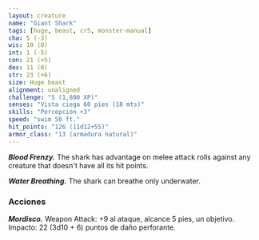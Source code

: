 ```yaml
---
layout: creature
name: "Giant Shark"
tags: [huge, beast, cr5, monster-manual]
cha: 5 (-3)
wis: 10 (0)
int: 1 (-5)
con: 21 (+5)
dex: 11 (0)
str: 23 (+6)
size: Huge beast
alignment: unaligned
challenge: "5 (1,800 XP)"
senses: "Vista ciega 60 pies (18 mts)"
skills: "Percepción +3"
speed: "swim 50 ft."
hit_points: "126 (11d12+55)"
armor_class: "13 (armadura natural)"
---
```


***Blood Frenzy.*** The shark has advantage on melee attack rolls against any creature that doesn't have all its hit points.

***Water Breathing.*** The shark can breathe only underwater.

### Acciones

***Mordisco.*** Weapon Attack: +9 al ataque, alcance 5 pies, un objetivo. Impacto: 22 (3d10 + 6) puntos de daño perforante.